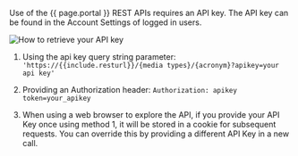 Use of the {{ page.portal }} REST APIs requires an API key. The API key can be found in the Account Settings of logged in users.

![How to retrieve your API key]({{site.figures_link}}/{{page.portal}}/find_apikey.png)

1. Using the api key query string parameter: `'https://{{include.resturl}}/{media types}/{acronym}?apikey=your api key'`

2. Providing an Authorization header: `Authorization: apikey token=your_apikey` 

3. When using a web browser to explore the API, if you provide your API Key once using method 1, it will be stored in a cookie for subsequent requests. You can override this by providing a different API Key in a new call.
